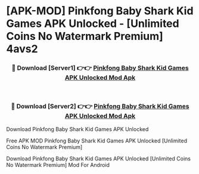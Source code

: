 # [APK-MOD] Pinkfong Baby Shark  Kid Games APK Unlocked - [Unlimited Coins No Watermark Premium] 4avs2



<div align="center">
<h3>🔴 Download [Server1] 👉👉 <a href="https://momento.my/?title=Pinkfong_Baby_Shark__Kid_Games_APK_Unlocked">Pinkfong Baby Shark  Kid Games APK Unlocked Mod Apk</a></h3><br>

<h3>🔴 Download [Server2] 👉👉 <a href="https://momento.my/?title=Pinkfong_Baby_Shark__Kid_Games_APK_Unlocked">Pinkfong Baby Shark  Kid Games APK Unlocked Mod Apk</a></h3>
</div>



Download Pinkfong Baby Shark  Kid Games APK Unlocked 

Free APK MOD Pinkfong Baby Shark  Kid Games APK Unlocked [Unlimited Coins No Watermark Premium]

Download Pinkfong Baby Shark  Kid Games APK Unlocked [Unlimited Coins No Watermark Premium] Mod For Android
